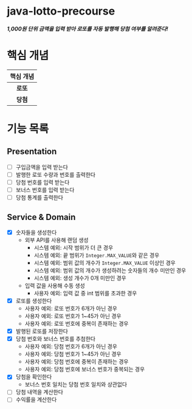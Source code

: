 # java-lotto-precourse

***1,000원 단위 금액을 입력 받아 로또를 자동 발행해 당첨 여부를 알려준다!***

# 핵심 개념
| 핵심 개념  |
|:------:|
| **로또** |
| **당첨** |

# 기능 목록
## Presentation
- [ ] 구입금액을 입력 받는다
- [ ] 발행한 로또 수량과 번호를 출력한다
- [ ] 당첨 번호를 입력 받는다
- [ ] 보너스 번호를 입력 받는다
- [ ] 당첨 통계를 출력한다

## Service & Domain
- [x] 숫자들을 생성한다
  - 외부 API를 사용해 랜덤 생성
    - 시스템 예외: 시작 범위가 더 큰 경우
    - 시스템 예외: 끝 범위가 `Integer.MAX_VALUE`와 같은 경우
    - 시스템 예외: 범위 값의 개수가 `Integer.MAX_VALUE` 이상인 경우
    - 시스템 예외: 범위 값의 개수가 생성하려는 숫자들의 개수 미만인 경우
    - 시스템 예외: 생성 개수가 0개 미만인 경우
  - 입력 값을 사용해 수동 생성
    - 사용자 예외: 입력 값 중 int 범위를 초과한 경우
- [x] 로또를 생성한다
  - 사용자 예외: 로또 번호가 6개가 아닌 경우
  - 사용자 예외: 로또 번호가 1~45가 아닌 경우
  - 사용자 예외: 로또 번호에 중복이 존재하는 경우
- [x] 발행된 로또를 저장한다
- [x] 당첨 번호와 보너스 번호를 추첨한다
  - 사용자 예외: 당첨 번호가 6개가 아닌 경우 
  - 사용자 예외: 당첨 번호가 1~45가 아닌 경우 
  - 사용자 예외: 당첨 번호에 중복이 존재하는 경우
  - 사용자 예외: 당첨 번호에 보너스 번호가 중복되는 경우
- [x] 당첨을 확인한다
  - 보너스 번호 일치는 당첨 번호 일치와 상관없다
- [ ] 당첨 내역을 계산한다
- [ ] 수익률을 계산한다

